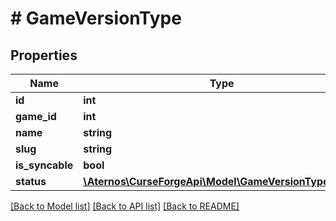# # GameVersionType

## Properties

Name | Type | Description | Notes
------------ | ------------- | ------------- | -------------
**id** | **int** |  | [optional]
**game_id** | **int** |  | [optional]
**name** | **string** |  | [optional]
**slug** | **string** |  | [optional]
**is_syncable** | **bool** |  | [optional]
**status** | [**\Aternos\CurseForgeApi\Model\GameVersionTypeStatus**](GameVersionTypeStatus.md) |  | [optional]

[[Back to Model list]](../../README.md#models) [[Back to API list]](../../README.md#endpoints) [[Back to README]](../../README.md)
